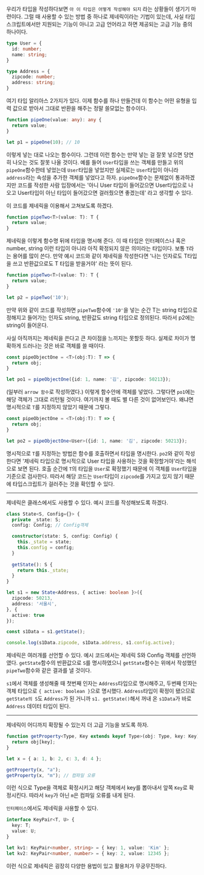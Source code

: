 우리가 타입을 작성하다보면 ```아 이 타입은 어떻게 작성해야 되지```  라는 상황들이 생기기 마련이다. 그럴 때 사용할 수 있는 방법 중 하나로 제네릭이라는 기법이 있는데, 사실 타입스크립트에서만 지원되는 기능이 아니고 고급 언어라고 하면 제공되는 고급 기능 중의 하나이다.

```typescript
type User = {
  id: number;
  name: string;
}

type Address = {
  zipcode: number;
  address: string;
}
```
여기 타입 알리아스 2가지가 있다. 이제 함수를 하나 만들건데 이 함수는 어떤 유형을 입력 값으로 받아서 그대로 반환을 해주는 정말 쓸모없는 함수이다.
```typescript
function pipeOne(value: any): any {
  return value;
}

let p1 = pipeOne(10); // 10
```
이렇게 넣는 대로 나오는 함수이다. 그런데 이런 함수는 만약 넣는 걸 잘못 넣으면 당연히 나오는 것도 잘못 나올 것이다. 예를 들어 ```User```타입을 쓰는 객체를 만들고 위의 ```pipeOne```함수한테 넣었는데 ```User```타입을 넣었지만 실제로는 ```User```타입이 아니라 ```address```라는 속성을 추가한 객체를 넣었다고 하자. ```pipeOne```함수는 문제없이 통과하겠지만 코드를 작성한 사람 입장에서는 '아니 User 타입이 들어갔으면 User타입으로 나오고 User타입이 아닌 타입이 들어갔으면 걸러줬으면 좋겠는데' 라고 생각할 수 있다.

이 코드를 제네릭을 이용해서 고쳐보도록 하겠다.
```typescript
function pipeTwo<T>(value: T): T {
  return value;
}
```
제네릭을 이렇게 함수명 뒤에 타입을 명시해 준다. 이 때 타입은 인터페이스나 혹은 number, string 이런 타입이 아니라 아직 확정되지 않은 의미라는 타입이다. 보통 ```T```라는 용어를 많이 쓴다. 만약 예시 코드와 같이 제네릭을 작성한다면 '나는 인자로도 T타입을 쓰고 반환값으로도 T 타입을 받을거야' 라는 뜻이 된다.

```typescript
function pipeTwo<T>(value: T): T {
  return value;
}

let p2 = pipeTwo('10');
```
만약 위와 같이 코드를 작성하면 ```pipeTwo```함수에 ```'10'```을 넣는 순간 T는 string 타입으로 정해지고 들어가는 인자도 string, 반환값도 string 타입으로 정의된다. 따라서 p2에는 string이 들어온다. 

사실 아직까지는 제네릭을 쓴다고 큰 차이점을 느끼지는 못할듯 하다. 실제로 차이가 명확하게 드러나는 것은 바로 객체를 쓸 때이다.
```typescript
const pipeObjectOne = <T>(obj:T): T => {
  return obj;
}

let po1 = pipeObjectOne({id: 1, name: '김', zipcode: 50213});
```
(일부러 ```arrow 함수```로 작성하였다.) 이렇게 함수안에 객체를 넣었다. 그렇다면 ```po1```에는 해당 객체가 그대로 리턴될 것이다. 여기까지 볼 때도 별 다른 것이 없어보인다. 왜냐면 명시적으로 ```T```를 지정하지 않았기 때문에 그렇다.
```typescript
const pipeObjectOne = <T>(obj:T): T => {
  return obj;
}

let po2 = pipeObjectOne<User>({id: 1, name: '김', zipcode: 50213});
```
명시적으로 ```T```를 지정하는 방법은 함수를 호출하면서 타입을 명시한다. ```po2```와 같이 작성한다면 '제네릭 타입으로 명시적으로 User 타입을 사용하는 것을 확정할거야'라는 해석으로 보면 된다. 호출 순간에 ```T```의 타입을 ```User```로 확정했기 때문에 이 객체를 ```User```타입을 기준으로 검사한다. 따라서 해당 코드는 ```User```타입이 ```zipcode```를 가지고 있지 않기 때문에 타입스크립트가 걸러주는 것을 확인할 수 있다.

---

제네릭은 클래스에서도 사용할 수 있다. 예시 코드를 작성해보도록 하겠다.
```typescript
class State<S, Config={}> {
  private _state: S;
  config: Config; // Config객체

  constructor(state: S, config: Config) {
    this._state = state;
    this.config = config;
  }
  
  getState(): S {
    return this._state;
  }
}

let s1 = new State<Address, { active: boolean }>({
  zipcode: 50213,
  address: '서울시',
}, {
  active: true
});

const s1Data = s1.getState();

console.log(s1Data.zipcode, s1Data.address, s1.config.active);
```
제네릭은 여러개를 선언할 수 있다. 예시 코드에서는 제네릭 S와 Config 객체를 선언하였다. ```getState```함수의 반환값으로 ```S```를 명시하였으니 ```getState```함수는 위에서 작성했던 ```pipeTwo```함수와 같은 결과를 낼 것이다.

```s1```에서 객체를 생성해줄 때 첫번째 인자는 ```Address```타입으로 명시해주고, 두번째 인자는 객체 타입으로 ```{ active: boolean }```으로 명시했다. ```Address```타입이 확정이 됐으므로 ```getState의 S```도 ```Address```가 된 거니까 ```s1. getState()```해서 꺼내 온 ```s1Data```가 바로 ```Address``` 데이터 타입이 된다.

---

제네릭이 어디까지 확장될 수 있는지 더 고급 기능을 보도록 하자.
```typescript
function getProperty<Type, Key extends keyof Type>(obj: Type, key: Key) {
  return obj[key];
}

let x = { a: 1, b: 2, c: 3, d: 4 };

getProperty(x, "a");
getProperty(x, "m"); // 컴파일 오류
```
이런 식으로 Type을 객체로 확정시키고 해당 객체에서 key를 뽑아내서 앞쪽 ```Key```로 확정시킨다. 따라서 ```key```가 아닌 ```m```은 컴파일 오류를 내게 된다.

```인터페이스```에서도 제네릭을 사용할 수 있다.
```typescript
interface KeyPair<T, U> {
  key: T;
  value: U;
}

let kv1: KeyPair<number, string> = { key: 1, value: 'Kim' };
let kv2: KeyPair<number, number> = { key: 2, value: 12345 };
```
이런 식으로 제네릭은 굉장히 다양한 용법이 있고 활용처가 무궁무진하다.
